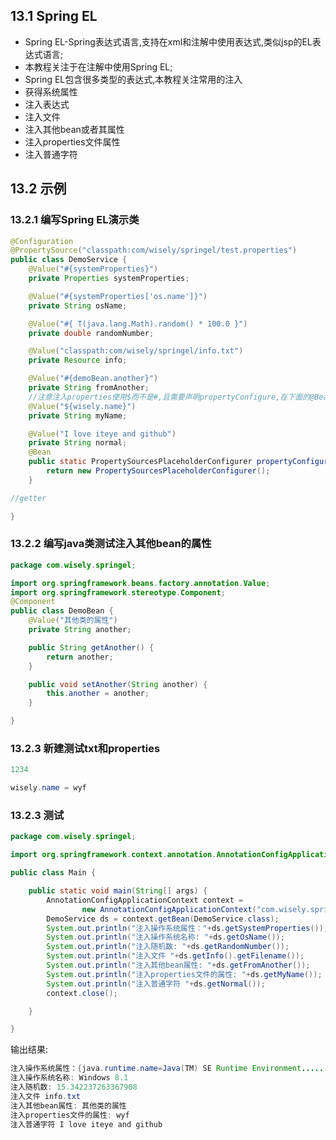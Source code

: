 ## 13.1 Spring EL
- Spring EL-Spring表达式语言,支持在xml和注解中使用表达式,类似jsp的EL表达式语言;
- 本教程关注于在注解中使用Spring EL;
- Spring EL包含很多类型的表达式,本教程关注常用的注入
 - 获得系统属性
 - 注入表达式
 - 注入文件
 - 注入其他bean或者其属性
 - 注入properties文件属性
 - 注入普通字符

## 13.2 示例
### 13.2.1 编写Spring EL演示类
```java
@Configuration
@PropertySource("classpath:com/wisely/springel/test.properties")
public class DemoService {
	@Value("#{systemProperties}")
	private Properties systemProperties;

	@Value("#{systemProperties['os.name']}")
	private String osName;

	@Value("#{ T(java.lang.Math).random() * 100.0 }")
	private double randomNumber;

	@Value("classpath:com/wisely/springel/info.txt")
	private Resource info;

	@Value("#{demoBean.another}")
	private String fromAnother;
	//注意注入properties使用$而不是#,且需要声明propertyConfigure,在下面的@Bean
	@Value("${wisely.name}")
	private String myName;

	@Value("I love iteye and github")
	private String normal;
	@Bean
	public static PropertySourcesPlaceholderConfigurer propertyConfigure() {
		return new PropertySourcesPlaceholderConfigurer();
	}

//getter

}

```

### 13.2.2 编写java类测试注入其他bean的属性
```java
package com.wisely.springel;

import org.springframework.beans.factory.annotation.Value;
import org.springframework.stereotype.Component;
@Component
public class DemoBean {
    @Value("其他类的属性")
	private String another;

	public String getAnother() {
		return another;
	}

	public void setAnother(String another) {
		this.another = another;
	}

}

```

### 13.2.3 新建测试txt和properties
```java
1234
```

```java
wisely.name = wyf
```

### 13.2.3 测试
```java
package com.wisely.springel;

import org.springframework.context.annotation.AnnotationConfigApplicationContext;

public class Main {

	public static void main(String[] args) {
		AnnotationConfigApplicationContext context =
        		new AnnotationConfigApplicationContext("com.wisely.springel");
		DemoService ds = context.getBean(DemoService.class);
		System.out.println("注入操作系统属性："+ds.getSystemProperties());
		System.out.println("注入操作系统名称: "+ds.getOsName());
		System.out.println("注入随机数: "+ds.getRandomNumber());
		System.out.println("注入文件 "+ds.getInfo().getFilename());
		System.out.println("注入其他bean属性: "+ds.getFromAnother());
		System.out.println("注入properties文件的属性: "+ds.getMyName());
		System.out.println("注入普通字符 "+ds.getNormal());
		context.close();

	}

}

```

输出结果:

```java
注入操作系统属性：{java.runtime.name=Java(TM) SE Runtime Environment......}
注入操作系统名称: Windows 8.1
注入随机数: 15.342237263367908
注入文件 info.txt
注入其他bean属性: 其他类的属性
注入properties文件的属性: wyf
注入普通字符 I love iteye and github
```